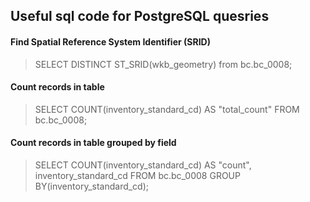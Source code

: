 ## Useful sql code for PostgreSQL quesries

#### Find Spatial Reference System Identifier (SRID)
> SELECT DISTINCT ST_SRID(wkb_geometry) from bc.bc_0008;

#### Count records in table
> SELECT COUNT(inventory_standard_cd) AS "total_count" FROM bc.bc_0008;

#### Count records in table grouped by field
> SELECT COUNT(inventory_standard_cd) AS "count", inventory_standard_cd FROM bc.bc_0008 GROUP BY(inventory_standard_cd);
